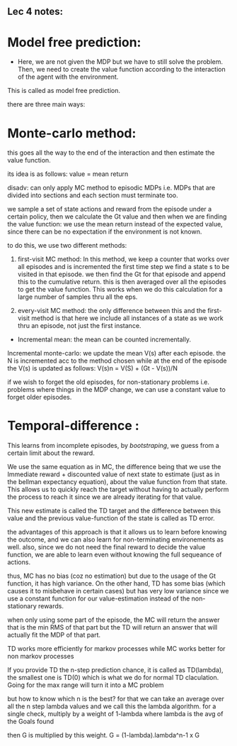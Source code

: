 ## Lec 4 notes:

# Model free prediction: 

- Here, we are not given the MDP but we have to still solve the problem. Then, we need to create the value function according to the interaction of the agent with the environment.

This is called as model free prediction.

there are three main ways:

# Monte-carlo method: 

this goes all the way to the end of the interaction and then estimate the value function.

its idea is as follows: value = mean return

disadv: can only apply MC method to episodic MDPs i.e. MDPs that are divided into sections and each section must terminate too.

we sample a set of state actions and reward from the episode under a certain policy, then we calculate the Gt value and then when we are finding the value function: we use the mean return instead of the expected value, since there can be no expectation if the environment is not known.

to do this, we use two different methods:

1. first-visit MC method: In this method, we keep a counter that works over all episodes and is incremented the first time step we find a state s to be visited in that episode. we then find the Gt for that episode and append this to the cumulative return. this is then averaged over all the episodes to get the value function. This works when we do this calculation for a large number of samples thru all the eps.

2. every-visit MC method: the only difference between this and the first-visit method is that here we include all instances of a state as we work thru an episode, not just the first instance.

- Incremental mean: the mean can be counted incrementally.

Incremental monte-carlo: we update the mean V(s) after each episode. 
the N is incremented acc to the method chosen while at the end of the episode the V(s) is updated as follows: V(s)n = V(S) + (Gt - V(s))/N

if we wish to forget the old episodes, for non-stationary problems i.e. problems where things in the MDP change, we can use a constant value to forget older episodes.

#  Temporal-difference :

This learns from incomplete episodes, by *bootstraping*, we guess from a certain limit about the reward. 

We use the same equation as in MC, the difference being that we use the Immediate reward + discounted value of next state to estimate (just as in the bellman expectancy equation), about the value function from that state. This allows us to quickly reach the target without having to actually perform the process to reach it since we are already iterating for that value. 

This new estimate is called the TD target and the difference between this value and the previous value-function of the state is called as TD error.

the advantages of this approach is that it allows us to learn before knowing the outcome, and we can also learn for non-terminating environements as well. also, since we do not need the final reward to decide the value function, we are able to learn even without knowing the
full sequeance of actions.

thus, MC has no bias (coz no estimation) but due to the usage of the Gt function, it has high variance. On the other hand, TD has some bias (which causes it to misbehave in certain cases) but has very low variance since we use a constant function for our value-estimation instead of the non-stationary rewards. 

when only using some part of the episode, the MC will return the answer that is the min RMS of that part but the TD will return an answer that will actually fit the MDP of that part.

TD works more efficiently for markov processes while MC works better for non markov processes

If you provide TD the n-step prediction chance, it is called as 
TD(lambda), the  smallest one is TD(0) which is what we do for normal TD
claculation. Going for the max range will turn it into a MC problem

but how to know which n is the best? for that we can take an average over all the n step lambda values and we call this the lambda algorithm.
for a single check, multiply by a weight of 1-lambda where lambda is the avg of the Goals found

then G is multiplied by this weight. G  = (1-lambda).lambda^n-1 x G